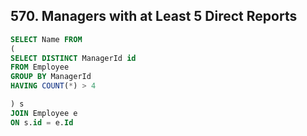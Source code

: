 ## 570. Managers with at Least 5 Direct Reports
~~~SQL
SELECT Name FROM
(
SELECT DISTINCT ManagerId id
FROM Employee
GROUP BY ManagerId
HAVING COUNT(*) > 4

) s
JOIN Employee e
ON s.id = e.Id
~~~
